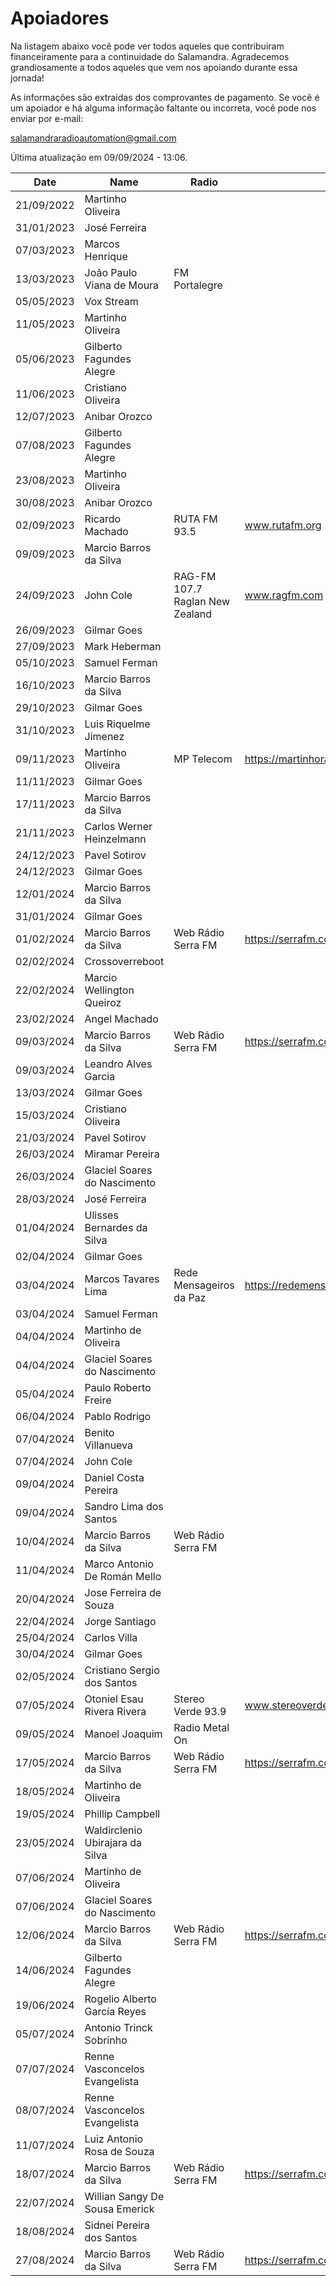 # Apoiadores

Na listagem abaixo você pode ver todos aqueles que contribuiram financeiramente para a continuidade do Salamandra. Agradecemos grandiosamente a todos aqueles que vem nos apoiando durante essa jornada!

As informações são extraidas dos comprovantes de pagamento. Se você é um apoiador e há alguma informação faltante ou incorreta, você pode nos enviar por e-mail:

<a href="mailto:salamandraradioautomation@gmail.com">salamandraradioautomation@gmail.com</a>

Última atualização em 09/09/2024 - 13:06.

| Date | Name | Radio | Site |
| ---- | ---- | ----- | ---- |
| 21/09/2022 | Martinho Oliveira |  |  |
| 31/01/2023 | José Ferreira |  |  |
| 07/03/2023 | Marcos Henrique |  |  |
| 13/03/2023 | João Paulo Viana de Moura | FM Portalegre |  |
| 05/05/2023 | Vox Stream |  |  |
| 11/05/2023 | Martinho Oliveira |  |  |
| 05/06/2023 | Gilberto Fagundes Alegre |  |  |
| 11/06/2023 | Cristiano Oliveira |  |  |
| 12/07/2023 | Anibar Orozco |  |  |
| 07/08/2023 | Gilberto Fagundes Alegre |  |  |
| 23/08/2023 | Martinho Oliveira |  |  |
| 30/08/2023 | Anibar Orozco |  |  |
| 02/09/2023 | Ricardo Machado | RUTA FM 93.5 | www.rutafm.org |
| 09/09/2023 | Marcio Barros da Silva |  |  |
| 24/09/2023 | John Cole | RAG-FM 107.7 Raglan New Zealand | www.ragfm.com |
| 26/09/2023 | Gilmar Goes |  |  |
| 27/09/2023 | Mark Heberman |  |  |
| 05/10/2023 | Samuel Ferman |  |  |
| 16/10/2023 | Marcio Barros da Silva |  |  |
| 29/10/2023 | Gilmar Goes |  |  |
| 31/10/2023 | Luis Riquelme Jimenez |  |  |
| 09/11/2023 | Martinho Oliveira | MP Telecom | https://martinhoradio.com.br |
| 11/11/2023 | Gilmar Goes |  |  |
| 17/11/2023 | Marcio Barros da Silva |  |  |
| 21/11/2023 | Carlos Werner Heinzelmann |  |  |
| 24/12/2023 | Pavel Sotirov |  |  |
| 24/12/2023 | Gilmar Goes |  |  |
| 12/01/2024 | Marcio Barros da Silva |  |  |
| 31/01/2024 | Gilmar Goes |  |  |
| 01/02/2024 | Marcio Barros da Silva | Web Rádio Serra FM | https://serrafm.com |
| 02/02/2024 | Crossoverreboot |  |  |
| 22/02/2024 | Marcio Wellington Queiroz |  |  |
| 23/02/2024 | Angel Machado |  |  |
| 09/03/2024 | Marcio Barros da Silva | Web Rádio Serra FM | https://serrafm.com |
| 09/03/2024 | Leandro Alves Garcia |  |  |
| 13/03/2024 | Gilmar Goes |  |  |
| 15/03/2024 | Cristiano Oliveira |  |  |
| 21/03/2024 | Pavel Sotirov |  |  |
| 26/03/2024 | Miramar Pereira |  |  |
| 26/03/2024 | Glaciel Soares do Nascimento |  |  |
| 28/03/2024 | José Ferreira |  |  |
| 01/04/2024 | Ulisses Bernardes da Silva |  |  |
| 02/04/2024 | Gilmar Goes |  |  |
| 03/04/2024 | Marcos Tavares Lima | Rede Mensageiros da Paz | https://redemensageirosdapaz.com.br |
| 03/04/2024 | Samuel Ferman |  |  |
| 04/04/2024 | Martinho de Oliveira  |  |  |
| 04/04/2024 | Glaciel Soares do Nascimento |  |  |
| 05/04/2024 | Paulo Roberto Freire |  |  |
| 06/04/2024 | Pablo Rodrigo |  |  |
| 07/04/2024 | Benito Villanueva |  |  |
| 07/04/2024 | John Cole |  |  |
| 09/04/2024 | Daniel Costa Pereira |  |  |
| 09/04/2024 | Sandro Lima dos Santos |  |  |
| 10/04/2024 | Marcio Barros da Silva | Web Rádio Serra FM |  |
| 11/04/2024 | Marco Antonio De Román Mello |  |  |
| 20/04/2024 | Jose Ferreira de Souza |  |  |
| 22/04/2024 | Jorge Santiago |  |  |
| 25/04/2024 | Carlos Villa |  |  |
| 30/04/2024 | Gilmar Goes |  |  |
| 02/05/2024 | Cristiano Sergio dos Santos |  |  |
| 07/05/2024 | Otoniel Esau Rivera Rivera | Stereo Verde 93.9 | www.stereoverde939.com |
| 09/05/2024 | Manoel Joaquim | Radio Metal On |  |
| 17/05/2024 | Marcio Barros da Silva | Web Rádio Serra FM | https://serrafm.com |
| 18/05/2024 | Martinho de Oliveira  |  |  |
| 19/05/2024 | Phillip Campbell |  |  |
| 23/05/2024 | Waldirclenio Ubirajara da Silva |  |  |
| 07/06/2024 | Martinho de Oliveira |  |  |
| 07/06/2024 | Glaciel Soares do Nascimento |  |  |
| 12/06/2024 | Marcio Barros da Silva | Web Rádio Serra FM | https://serrafm.com |
| 14/06/2024 | Gilberto Fagundes Alegre |  |  |
| 19/06/2024 | Rogelio Alberto García Reyes |  |  |
| 05/07/2024 | Antonio Trinck Sobrinho |  |  |
| 07/07/2024 | Renne Vasconcelos Evangelista |  |  |
| 08/07/2024 | Renne Vasconcelos Evangelista |  |  |
| 11/07/2024 | Luiz Antonio Rosa de Souza |  |  |
| 18/07/2024 | Marcio Barros da Silva | Web Rádio Serra FM | https://serrafm.com |
| 22/07/2024 | Willian Sangy De Sousa Emerick |  |  |
| 18/08/2024 | Sidnei Pereira dos Santos |  |  |
| 27/08/2024 | Marcio Barros da Silva | Web Rádio Serra FM | https://serrafm.com |
